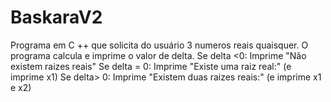 # BaskaraV2
Programa em C ++ que solicita do usuário 3 numeros reais quaisquer. O programa calcula e imprime o valor de delta.  Se delta &lt;0: Imprime "Não existem raizes reais"  Se delta = 0: Imprime "Existe uma raiz real:" (e imprime x1)  Se delta> 0: Imprime "Existem duas raizes reais:" (e imprime x1 e x2)

